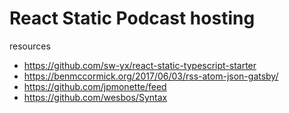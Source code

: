 # React Static Podcast hosting

resources

- https://github.com/sw-yx/react-static-typescript-starter
- https://benmccormick.org/2017/06/03/rss-atom-json-gatsby/
- https://github.com/jpmonette/feed
- https://github.com/wesbos/Syntax
